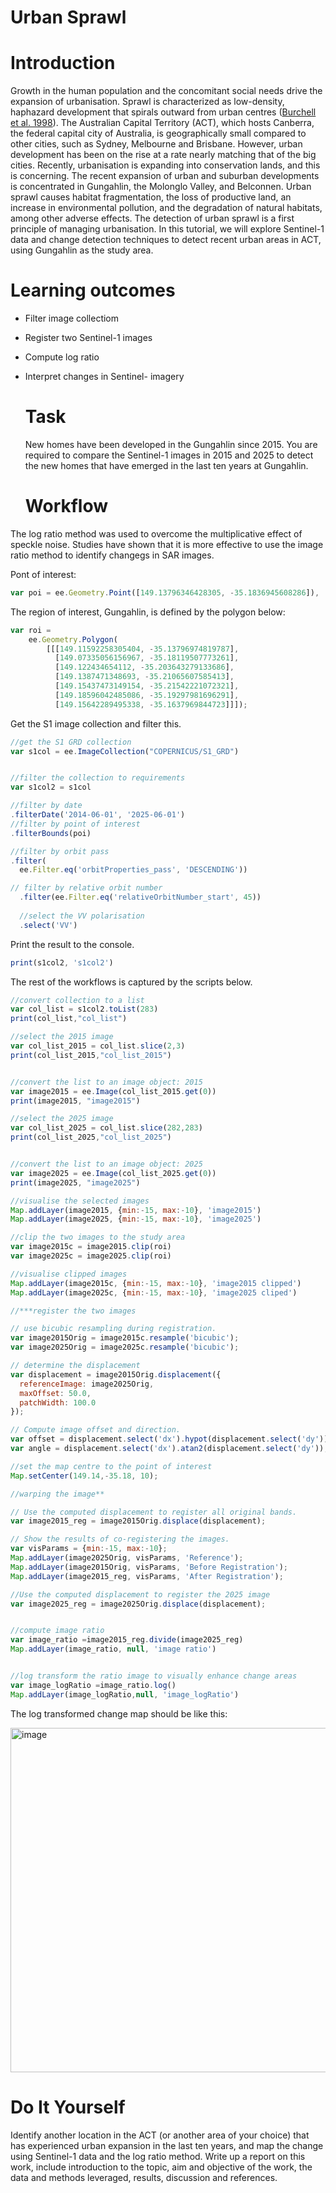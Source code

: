 # Urban Sprawl

# Introduction
Growth in the human population and the concomitant social needs drive the expansion of urbanisation. Sprawl is characterized as low-density, haphazard development that spirals outward from urban centres ([Burchell et al. 1998](https://onlinepubs.trb.org/onlinepubs/tcrp/tcrp_rpt_39-a.pdf)). The Australian Capital Territory (ACT), which hosts Canberra, the federal capital city of Australia, is geographically small compared to other cities, such as Sydney, Melbourne and Brisbane. However, urban development has been on the rise at a rate nearly matching that of the big cities. Recently, urbanisation is expanding into conservation lands, and this is concerning. The recent expansion of urban and suburban developments is concentrated in Gungahlin, the Molonglo Valley, and Belconnen. Urban sprawl causes habitat fragmentation, the loss of productive land, an increase in environmental pollution, and the degradation of natural habitats, among other adverse effects. The detection of urban sprawl is a first principle of managing urbanisation. In this tutorial, we will explore Sentinel-1 data and change detection techniques to detect recent urban areas in ACT, using Gungahlin as the study area. 


# Learning outcomes

- Filter image collectiom <br>
- Register two Sentinel-1 images <br>
- Compute log ratio <br>
- Interpret changes in Sentinel- imagery


  # Task

  New homes have been developed in the Gungahlin since 2015. You are required to compare the Sentinel-1 images in 2015 and 2025 to detect the new homes that have emerged in the last ten years at Gungahlin.

  # Workflow

The log ratio method was used to overcome the multiplicative effect of speckle noise. Studies have shown that it is more effective to use the image ratio method to identify changegs in SAR images.

Pont of interest: 

```JavaScript
var poi = ee.Geometry.Point([149.13796346428305, -35.1836945608286]),
```


The region of interest, Gungahlin, is defined by the polygon below:

```JavaScript
var roi = 
    ee.Geometry.Polygon(
        [[[149.11592258305404, -35.13796974819787],
          [149.07335056156967, -35.18119507773261],
          [149.122434654112, -35.203643279133686],
          [149.1387471348693, -35.21065607585413],
          [149.15437473149154, -35.21542221072321],
          [149.18596042485086, -35.19297981696291],
          [149.15642289495338, -35.1637969844723]]]);
```

Get the S1 image collection and filter this.

```JavaScript
//get the S1 GRD collection
var s1col = ee.ImageCollection("COPERNICUS/S1_GRD")


//filter the collection to requirements
var s1col2 = s1col

//filter by date
.filterDate('2014-06-01', '2025-06-01')
//filter by point of interest
.filterBounds(poi)

//filter by orbit pass 
.filter(
  ee.Filter.eq('orbitProperties_pass', 'DESCENDING'))

// filter by relative orbit number 
  .filter(ee.Filter.eq('relativeOrbitNumber_start', 45))
  
  //select the VV polarisation
  .select('VV')

```

Print the result to the console. 

```JavaScript 
print(s1col2, 's1col2')
```

The rest of the workflows is captured by the scripts below.

```JavaScript
//convert collection to a list
var col_list = s1col2.toList(283)
print(col_list,"col_list")

//select the 2015 image
var col_list_2015 = col_list.slice(2,3)
print(col_list_2015,"col_list_2015")


//convert the list to an image object: 2015
var image2015 = ee.Image(col_list_2015.get(0))
print(image2015, "image2015")

//select the 2025 image
var col_list_2025 = col_list.slice(282,283)
print(col_list_2025,"col_list_2025")


//convert the list to an image object: 2025
var image2025 = ee.Image(col_list_2025.get(0))
print(image2025, "image2025")

//visualise the selected images
Map.addLayer(image2015, {min:-15, max:-10}, 'image2015')
Map.addLayer(image2025, {min:-15, max:-10}, 'image2025')

//clip the two images to the study area
var image2015c = image2015.clip(roi)
var image2025c = image2025.clip(roi)

//visualise clipped images
Map.addLayer(image2015c, {min:-15, max:-10}, 'image2015 clipped')
Map.addLayer(image2025c, {min:-15, max:-10}, 'image2025 cliped')

//***register the two images

// use bicubic resampling during registration.
var image2015Orig = image2015c.resample('bicubic');
var image2025Orig = image2025c.resample('bicubic');

// determine the displacement 
var displacement = image2015Orig.displacement({
  referenceImage: image2025Orig,
  maxOffset: 50.0,
  patchWidth: 100.0
});

// Compute image offset and direction.
var offset = displacement.select('dx').hypot(displacement.select('dy'));
var angle = displacement.select('dx').atan2(displacement.select('dy'));

//set the map centre to the point of interest
Map.setCenter(149.14,-35.18, 10);

//warping the image**

// Use the computed displacement to register all original bands.
var image2015_reg = image2015Orig.displace(displacement);

// Show the results of co-registering the images.
var visParams = {min:-15, max:-10};
Map.addLayer(image2025Orig, visParams, 'Reference');
Map.addLayer(image2015Orig, visParams, 'Before Registration');
Map.addLayer(image2015_reg, visParams, 'After Registration');

//Use the computed displacement to register the 2025 image
var image2025_reg = image2025Orig.displace(displacement);


//compute image ratio
var image_ratio =image2015_reg.divide(image2025_reg)
Map.addLayer(image_ratio, null, 'image ratio')


//log transform the ratio image to visually enhance change areas 
var image_logRatio =image_ratio.log()
Map.addLayer(image_logRatio,null, 'image_logRatio')
```

The log transformed change map should be like this:



<img width="623" height="551" alt="image" src="https://github.com/user-attachments/assets/3429bfaa-8946-46b4-91aa-feac3a3c5540" />




# Do It Yourself

Identify another location in the ACT (or another area of your choice) that has experienced urban expansion in the last ten years, and map the change using Sentinel-1 data and the log ratio method.
Write up a report on this work, include introduction to the topic, aim and objective of the work, the data and methods leveraged, results, discussion and references. 



